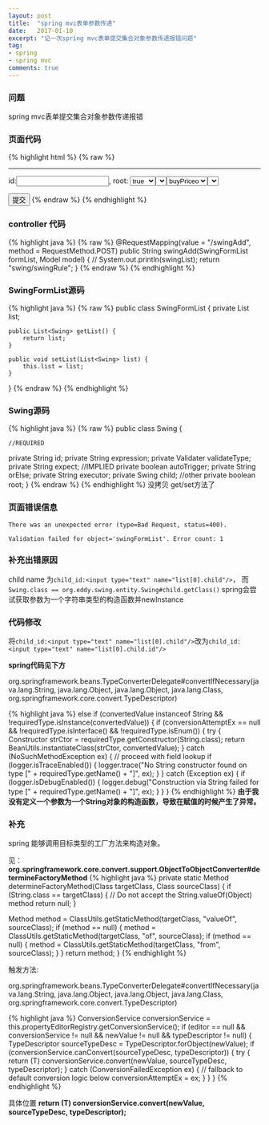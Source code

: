 ```yaml
---
layout: post
title:  "spring mvc表单参数传递"
date:   2017-01-10
excerpt: "记一次spring mvc表单提交集合对象参数传递报错问题"
tag:
- spring
- spring mvc
comments: true
---
```

### 问题
spring mvc表单提交集合对象参数传递报错

### 页面代码

{% highlight html %}
{% raw %}
<form action="swingAdd.html" method="post">
<hr/>
<p>

id:<input type="text" name="list[0].id"/>,
root: <select name="list[0].root"><option value="false">false<option><option value="true" selected="selected">true<option><select>,
expression:<input type="text" name="list[0].expression"/>,
validate_type:<select name="list[0].validateType"><option value="buyPrice">buyPriceo<ption><select>,
expect:<input type="text" name="list[0].expect"/>,
or_else:<input type="text" name="list[0].orElse"/>,
child_id:<input type="text" name="list[0].child"/>。 <input type="button" onclick="addChild(this);" value="增加子节点"/>

<p>
<input type="submit" value="提交"/>
<form>
{% endraw %}
{% endhighlight %}

### controller 代码
{% highlight java %}
{% raw %}
@RequestMapping(value = "/swingAdd", method = RequestMethod.POST)
    public String swingAdd(SwingFormList formList, Model model) {
//        System.out.println(swingList);
  return "swing/swingRule";
    }
{% endraw %}
{% endhighlight %}

### SwingFormList源码

{% highlight java %}
{% raw %}
public class SwingFormList {
    private List<Swing> list;

    public List<Swing> getList() {
        return list;
    }

    public void setList(List<Swing> list) {
        this.list = list;
    }
}
{% endraw %}
{% endhighlight %}

### Swing源码
{% highlight java %}
{% raw %}
public class Swing {

    //REQUIRED
  private String id;
    private String expression;
    private Validater validateType;
    private String expect;
    //IMPLIED
  private boolean autoTrigger;
    private String orElse;
    private String executor;
    private Swing child;
    //other
  private boolean root;
 }
{% endraw %}
{% endhighlight %}
没拷贝 get/set方法了

### 页面错误信息

```
There was an unexpected error (type=Bad Request, status=400).

Validation failed for object='swingFormList'. Error count: 1
```

### 补充出错原因
child name 为```child_id:<input type="text" name="list[0].child"/>```， 而 ```Swing.class == org.eddy.swing.entity.Swing#child.getClass()```
spring会尝试获取参数为一个字符串类型的构造函数并newInstance

### 代码修改
将```child_id:<input type="text" name="list[0].child"/>```改为```child_id:<input type="text" name="list[0].child.id"/>```

__spring代码见下方__

org.springframework.beans.TypeConverterDelegate#convertIfNecessary(java.lang.String, java.lang.Object, java.lang.Object, java.lang.Class<T>, org.springframework.core.convert.TypeDescriptor)

{% highlight java %}
else if (convertedValue instanceof String && !requiredType.isInstance(convertedValue)) {
   if (conversionAttemptEx == null && !requiredType.isInterface() && !requiredType.isEnum()) {
      try {
         Constructor<T> strCtor = requiredType.getConstructor(String.class);
         return BeanUtils.instantiateClass(strCtor, convertedValue);
      }
      catch (NoSuchMethodException ex) {
         // proceed with field lookup
  if (logger.isTraceEnabled()) {
            logger.trace("No String constructor found on type [" + requiredType.getName() + "]", ex);
         }
      }
      catch (Exception ex) {
         if (logger.isDebugEnabled()) {
            logger.debug("Construction via String failed for type [" + requiredType.getName() + "]", ex);
         }
      }
   }
{% endhighlight %}
__由于我没有定义一个参数为一个String对象的构造函数，导致在赋值的时候产生了异常。__

### 补充
spring 能够调用目标类型的工厂方法来构造对象。

见：__org.springframework.core.convert.support.ObjectToObjectConverter#determineFactoryMethod__
{% highlight java %}
private static Method determineFactoryMethod(Class<?> targetClass, Class<?> sourceClass) {
  if (String.class == targetClass) {
    // Do not accept the String.valueOf(Object) method
    return null;
  }

  Method method = ClassUtils.getStaticMethod(targetClass, "valueOf", sourceClass);
  if (method == null) {
    method = ClassUtils.getStaticMethod(targetClass, "of", sourceClass);
    if (method == null) {
      method = ClassUtils.getStaticMethod(targetClass, "from", sourceClass);
    }
  }
  return method;
}
{% endhighlight %}

触发方法:

org.springframework.beans.TypeConverterDelegate#convertIfNecessary(java.lang.String, java.lang.Object, java.lang.Object, java.lang.Class<T>, org.springframework.core.convert.TypeDescriptor)

{% highlight java %}
ConversionService conversionService = this.propertyEditorRegistry.getConversionService();
if (editor == null && conversionService != null && newValue != null && typeDescriptor != null) {
  TypeDescriptor sourceTypeDesc = TypeDescriptor.forObject(newValue);
  if (conversionService.canConvert(sourceTypeDesc, typeDescriptor)) {
    try {
      return (T) conversionService.convert(newValue, sourceTypeDesc, typeDescriptor);
    }
    catch (ConversionFailedException ex) {
      // fallback to default conversion logic below
      conversionAttemptEx = ex;
    }
  }
}
{% endhighlight %}

具体位置 __return (T) conversionService.convert(newValue, sourceTypeDesc, typeDescriptor);__
